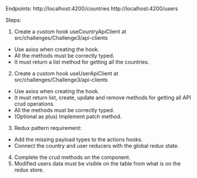 Endpoints:
http://localhost:4200/countries
http://localhost:4200/users

Steps:

1. Create a custom hook useCountryApiClient at src/challenges/Challenge3/api-clients

- Use axios when creating the hook.
- All the methods must be correctly typed.
- It must return a list method for getting all the countries.

2. Create a custom hook useUserApiClient at src/challenges/Challenge3/api-clients

- Use axios when creating the hook.
- It must return list, create, update and remove methods for getting all API crud operations.
- All the methods must be correctly typed.
- (Optional as plus) Implement patch method.

3. Redux pattern requirement:

- Add the missing payload types to the actions hooks.
- Connect the country and user reducers with the global redux state.

4. Complete the crud methods on the component.
5. Modified users data must be visible on the table from what is on the redux store.
